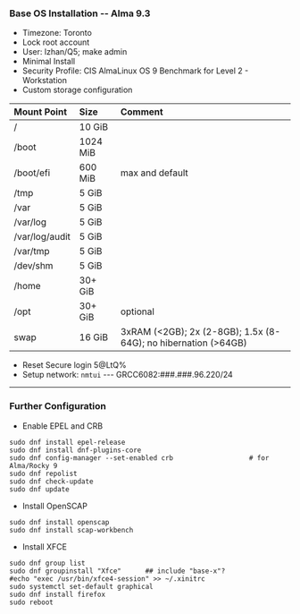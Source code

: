 <h3>Base OS Installation -- Alma 9.3</h3>

* Timezone: Toronto
* Lock root account
* User: lzhan/Q5; make admin
* Minimal Install
* Security Profile: CIS AlmaLinux OS 9 Benchmark for Level 2 - Workstation
* Custom storage configuration

|Mount Point| Size | Comment |
| :--- | :--- | :--- |
| /    | 10 GiB | |
| /boot | 1024 MiB | |
| /boot/efi | 600 MiB| max and default |
| /tmp  | 5 GiB | |
| /var  | 5 GiB | |
| /var/log | 5 GiB ||
| /var/log/audit | 5 GiB ||
| /var/tmp | 5 GiB ||
| /dev/shm | 5 GiB ||
| /home | 30+ GiB ||
| /opt | 30+ GiB | optional |
| swap | 16 GiB | 3xRAM (<2GB); 2x (2-8GB); 1.5x (8-64G); no hibernation (>64GB) |

* Reset Secure login 5@LtQ%<Secure>
* Setup network: `nmtui` --- GRCC6082:###.###.96.220/24


------------------------------------------------------------------------------------------------

<h3>Further Configuration</h3>

* Enable EPEL and CRB

```
sudo dnf install epel-release
sudo dnf install dnf-plugins-core
sudo dnf config-manager --set-enabled crb                   # for Alma/Rocky 9
sudo dnf repolist
sudo dnf check-update
sudo dnf update
```

* Install OpenSCAP

```
sudo dnf install openscap
sudo dnf install scap-workbench
```

* Install XFCE

```
sudo dnf group list
sudo dnf groupinstall "Xfce"      ## include "base-x"?
#echo "exec /usr/bin/xfce4-session" >> ~/.xinitrc
sudo systemctl set-default graphical
sudo dnf install firefox
sudo reboot
```
